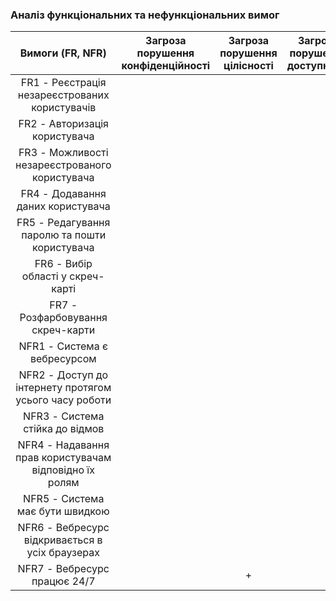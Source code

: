 ### Аналіз функціональних та нефункціональних вимог 

| Вимоги (FR, NFR) | Загроза порушення конфіденційності | Загроза порушення цілісності | Загроза порушення доступності |
| :----:| :----: | :----: | :----: |
|FR1 - Реєстрація незареєстрованих користувачів|||
|FR2 - Авторизація користувача|||
|FR3 - Можливості незареєстрованого користувача|||
|FR4 - Додавання даних користувача|||
|FR5 - Редагування паролю та пошти користувача|||
|FR6 - Вибір області у скреч-карті|||
|FR7 - Розфарбовування скреч-карти|||
|NFR1 - Система є вебресурсом|||
|NFR2 - Доступ до інтернету протягом усього часу роботи|||
|NFR3 - Система стійка до відмов|||
|NFR4 - Надавання прав користувачам відповідно їх ролям|||
|NFR5 - Система має бути швидкою|||
|NFR6 - Вебресурс відкривається в усіх браузерах|||
|NFR7 - Вебресурс працює 24/7|| + |

